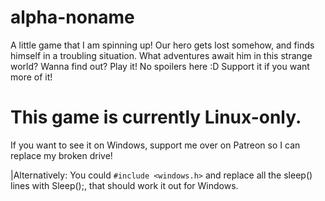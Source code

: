 # alpha-noname
A little game that I am spinning up! Our hero gets lost somehow, and finds himself in a troubling situation. What adventures await him in this strange world? Wanna find out? Play it! No spoilers here :D Support it if you want more of it!

# This game is currently Linux-only.

If you want to see it on Windows, support me over on Patreon so I can replace my broken drive!

|Alternatively:
You could ```#include <windows.h>``` and replace all the sleep() lines with Sleep();, that should work it out for Windows.
